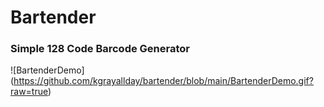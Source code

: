# Bartender
### Simple 128 Code Barcode Generator 

![BartenderDemo] (https://github.com/kgrayallday/bartender/blob/main/BartenderDemo.gif?raw=true)
